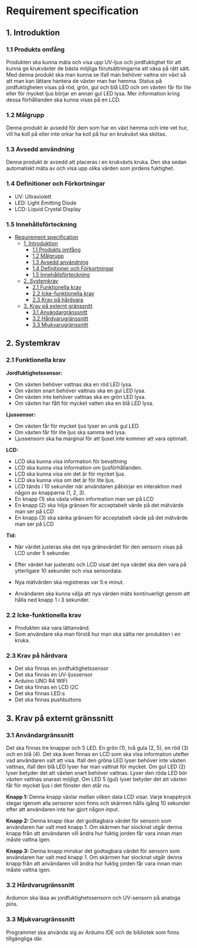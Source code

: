 # Requirement specification

## 1. Introduktion

### 1.1 Produkts omfång

Produkten ska kunna mäta och visa upp UV-ljus och jordfuktighet för att kunna ge krukväxter de bästa möjliga förutsättningarna att växa på rätt sätt. Med denna produkt ska man kunna se ifall man behöver vattna sin växt så att man kan lättare hantera de växter man har hemma. Status på jordfuktigheten visas på röd, grön, gul och blå LED och om växten får för lite eller för mycket ljus börjar en annan gul LED lysa. Mer information kring dessa förhållanden ska kunna visas på en LCD.

### 1.2 Målgrupp

Denna produkt är avsedd för dem som har en växt hemma och inte vet hur, vill ha koll på eller inte orkar ha koll på hur en krukväxt ska skötas.

### 1.3 Avsedd användning

Denna produkt är avsedd att placeras i en krukväxts kruka. Den ska sedan automatiskt mäta av och visa upp olika värden som jordens fuktighet. 

### 1.4 Definitioner och Förkortningar

- UV: Ultraviolett
- LED: Light Emitting Diode
- LCD: Liquid Crystal Display 
  
### 1.5 Innehållsförteckning

- [Requirement specification](#requirement-specification)
  - [1. Introduktion](#1-introduktion)
    - [1.1 Produkts omfång](#11-produkts-omfång)
    - [1.2 Målgrupp](#12-målgrupp)
    - [1.3 Avsedd användning](#13-avsedd-användning)
    - [1.4 Definitioner och Förkortningar](#14-definitioner-och-förkortningar)
    - [1.5 Innehållsförteckning](#15-innehållsförteckning)
  - [2. Systemkrav](#2-systemkrav)
    - [2.1 Funktionella krav](#21-funktionella-krav)
    - [2.2 Icke-funktionella krav](#22-icke-funktionella-krav)
    - [2.3 Krav på hårdvara](#23-krav-på-hårdvara)
  - [3. Krav på externt gränssnitt](#3-krav-på-externt-gränssnitt)
    - [3.1 Användargränssnitt](#31-användargränssnitt)
    - [3.2 Hårdvarugränssnitt](#32-hårdvarugränssnitt)
    - [3.3 Mjukvarugränssnitt](#33-mjukvarugränssnitt)


## 2. Systemkrav 

### 2.1 Funktionella krav

**Jordfuktighetssensor:**

- Om växten behöver vattnas ska en röd LED lysa.
- Om växten snart behöver vattnas ska en gul LED lysa.
- Om växten inte behöver vattnas ska en grön LED lysa.
- Om växten har fått för mycket vatten ska en blå LED lysa.

**Ljussensor:**

- Om växten får för mycket ljus lyser en unik gul LED.
- Om växten får för lite ljus ska samma led lysa.
- Ljussensorn ska ha marginal för att ljuset inte kommer att vara optimalt.

**LCD:**

- LCD ska kunna visa information för bevattning
- LCD ska kunna visa information om ljusförhållanden.
- LCD ska kunna visa om det är för mycket ljus.
- LCD ska kunna visa om det är för lite ljus.
- LCD tänds i 10 sekunder när användaren påbörjar en interaktion med någon av knapparna (1, 2, 3).
- En knapp (1) ska växla vilken information man ser på LCD
- En knapp (2) ska höja gränsen för acceptabelt värde på det mätvärde man ser på LCD
- En knapp (3) ska sänka gränsen för acceptabelt värde på det mätvärde man ser på LCD

**Tid:**

- När värdet justeras ska det nya gränsvärdet för den sensorn visas på LCD under 5 sekunder.
- Efter värdet har justerats och LCD visat det nya värdet ska den vara på ytterligare 10 sekunder och visa sensordata.
  
- Nya mätvärden ska registreras var 5:e minut.
- Användaren ska kunna välja att nya värden mäts kontinuerligt genom att hålla ned knapp 1 i 3 sekunder. 

### 2.2 Icke-funktionella krav

- Produkten ska vara lättanvänd.
- Som användare ska man förstå hur man ska sätta ner produkten i en kruka.

### 2.3 Krav på hårdvara

- Det ska finnas en jordfuktighetssensor
- Det ska finnas en UV-ljussensor
- Arduino UNO R4 WIFI
- Det ska finnas en LCD I2C
- Det ska finnas LED:s
- Det ska finnas pushbuttons

## 3. Krav på externt gränssnitt

### 3.1 Användargränssnitt

Det ska finnas tre knappar och 5 LED. En grön (1), två gula (2, 5), en röd (3) och en blå (4). Det ska även finnas en LCD som ska visa information utefter vad användaren valt att visa. Ifall den gröna LED lyser behöver inte växten vattnas, ifall den blå LED lyser har man vattnat för mycket. Om gul LED (2) lyser betyder det att växten snart behöver vattnas. Lyser den röda LED bör växten vattnas snarast möjligt. Om LED 5 (gul) lyser betyder det att växten får för mycket ljus i det fönster den står nu.

**Knapp 1:** Denna knapp växlar mellan vilken data LCD visar. Varje knapptryck stegar igenom alla sensorer som finns och skärmen hålls igång 10 sekunder efter att användaren inte har gjort någon input.

**Knapp 2:** Denna knapp ökar det godtagbara värdet för sensorn som användaren har valt med knapp 1. Om skärmen har slocknat utgår denna knapp från att användaren vill ändra hur fuktig jorden får vara innan man måste vattna igen.

**Knapp 3:** Denna knapp minskar det godtagbara värdet för sensorn som användaren har valt med knapp 1. Om skärmen har slocknat utgår denna knapp från att användaren vill ändra hur fuktig jorden får vara innan man måste vattna igen.

### 3.2 Hårdvarugränssnitt

Arduinon ska läsa av jordfuktighetssensorn och UV-sensorn på analoga pins.

### 3.3 Mjukvarugränssnitt

Programmet ska använda sig av Arduino IDE och de bibliotek som finns tillgängliga där. 
